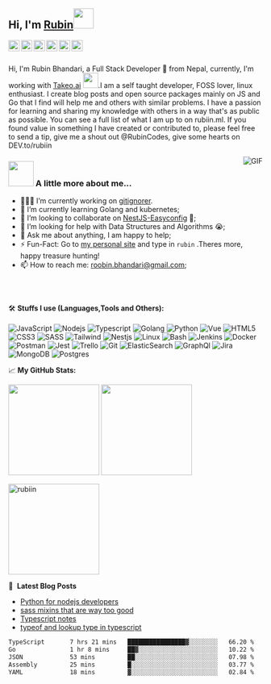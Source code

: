 <h2> Hi, I'm <a href="https://rubiin.now.sh">Rubin</a><img src="https://raw.githubusercontent.com/rubiin/rubiin/master/pikahello.gif" width="40px" height="40px"></h2>

<a href="https://twitter.com/rubiin">
  <img align="left" alt="Rubin Bhandari | Twitter" width="22px" src="https://cdn.jsdelivr.net/npm/simple-icons@v3/icons/twitter.svg" />
</a>
<a href="https://www.linkedin.com/in/xidharth/">
  <img align="left" alt="Rubin's LinkedIN" width="22px" src="https://cdn.jsdelivr.net/npm/simple-icons@v3/icons/linkedin.svg" />
</a>
<a href="https://t.me/rubinbhandari">
  <img align="left" alt="Rubin's Telegram" width="22px" src="https://cdn.jsdelivr.net/npm/simple-icons@v3/icons/telegram.svg" />
</a>
<a href="https://www.instagram.com/rubiin.__/">
  <img align="left" alt="Rubin's Instagram" width="22px" src="https://cdn.jsdelivr.net/npm/simple-icons@v3/icons/instagram.svg" />
</a>
<a href="https://www.reddit.com/user/rubinbhandari/">
  <img align="left" alt="Rubin's Reddit" width="22px" src="https://cdn.jsdelivr.net/npm/simple-icons@v3/icons/reddit.svg" />
</a>
<a href="https://dev.to/rubiin/">
  <img align="left" alt="Rubin's Dev.to" wialt="Rubin's Dev.to" width="22px" src="https://cdn.jsdelivr.net/npm/simple-icons@v3/icons/dev-dot-to.svg" />
</a>
<br />
<br/>

Hi, I'm Rubin Bhandari, a Full Stack Developer 🚀 from Nepal, currently, I'm working with <a href="https://takeo.ai/">Takeo.ai</a> <img src="https://media.giphy.com/media/WUlplcMpOCEmTGBtBW/giphy.gif" width="30">.I am a self taught developer, FOSS lover, linux enthusiast. I create blog posts and open source packages mainly on JS and Go that I find will help me and others with similar problems. I have a passion for learning and sharing my knowledge with others in a way that's as public as possible. You can see a full list of what I am up to on rubiin.ml. If you found value in something I have created or contributed to, please feel free to send a tip, give me a shout out @RubinCodes, give some hearts on DEV.to/rubiin

<img align="right" alt="GIF" src="https://media.giphy.com/media/836HiJc7pgzy8iNXCn/giphy.gif" />
 
### <img src="https://media.giphy.com/media/VgCDAzcKvsR6OM0uWg/giphy.gif" width="50"> A little more about me... 

- 👨🏽‍💻 I’m currently working on [gitignorer](https://github.com/rubiin/gitignorer).
- 🌱 I’m currently learning Golang and kubernetes; 
- 👯 I’m looking to collaborate on [NestJS-Easyconfig](https://github.com/rubiin/nestjs-easyconfig) 🤝;
- 🤔 I’m looking for help with Data Structures and Algorithms 😭;
- 💬 Ask me about anything, I am happy to help;
- ⚡️ Fun-Fact: Go to [my personal site](rubiin.now.sh) and type in `rubin` .Theres more, happy treasure hunting!
- 📫 How to reach me: roobin.bhandari@gmail.com;

<br/>
<br/>

🛠️ **Stuffs I use (Languages,Tools and Others):**
<br/><br/>
![JavaScript](https://img.shields.io/badge/-JavaScript-black?style=for-the-badge&logo=javascript)
![Nodejs](https://img.shields.io/badge/-Typescript-black?style=for-the-badge&logo=Typescript)
![Typescript](https://img.shields.io/badge/-Nodejs-black?style=for-the-badge&logo=Node.js&logoColor=5df58b)
![Golang](https://img.shields.io/badge/-Go-black?style=for-the-badge&logo=Go&logoColor=5df58b)
![Python](https://img.shields.io/badge/-Python-black?style=for-the-badge&logo=Python)
![Vue](https://img.shields.io/badge/-Vuejs-black?style=for-the-badge&logo=vue)
![HTML5](https://img.shields.io/badge/-HTML5-black?style=for-the-badge&logo=html5&logoColor=white)
![CSS3](https://img.shields.io/badge/-CSS3-black?style=for-the-badge&logo=css3&logoColor=1572B6)
![SASS](https://img.shields.io/badge/-SASS-black?style=for-the-badge&logo=sass&logoColor=1572B6)
![Tailwind](https://img.shields.io/badge/-Tailwindcss-black?style=for-the-badge&logo=tailwindcss&logoColor=1572B6)
![Nestjs](https://img.shields.io/badge/-Nestjs-black?style=for-the-badge&logo=nestjs&logoColor=1572B6)
![Linux](https://img.shields.io/badge/-Linux-black?style=for-the-badge&logo=Linux&logoColor=FCC624)
![Bash](https://img.shields.io/badge/-Gnubash-black?style=for-the-badge&logo=gnubash)
![Jenkins](https://img.shields.io/badge/-Jenkins-black?style=for-the-badge&logo=Jenkins&logoColor=D24939)
![Docker](https://img.shields.io/badge/-docker-black?style=for-the-badge&logo=docker&logoColor=2496ED)
![Postman](https://img.shields.io/badge/-Postman-black?style=for-the-badge&logo=Postman&logoColor=FF6C37)
![Jest](https://img.shields.io/badge/-Jest-black?style=for-the-badge&logo=jest)
![Trello](https://img.shields.io/badge/-Trello-black?style=for-the-badge&logo=Trello&logoColor=0079BF)
![Git](https://img.shields.io/badge/-Git-black?style=for-the-badge&logo=Git)
![ElasticSearch](https://img.shields.io/badge/-Elasticsearch-black?style=for-the-badge&logo=elasticsearch)
![GraphQl](https://img.shields.io/badge/-Graphql-black?style=for-the-badge&logo=graphql)
![Jira](https://img.shields.io/badge/-Jira-black?style=for-the-badge&logo=Jira&logoColor=0052CC)
![MongoDB](https://img.shields.io/badge/-MongoDB-black?style=for-the-badge&logo=mongodb)
![Postgres](https://img.shields.io/badge/-Postgresql-black?style=for-the-badge&logo=postgresql&logoColor=2496ED)

📈 **My GitHub Stats:**

<p>
  <img height="180em" src="https://github-readme-stats.vercel.app/api?username=rubiin&theme=dracula&hide_border=true&include_all_commits=true&count_private=false" />
  <img height="180em" src="https://github-readme-stats.vercel.app/api/top-langs/?username=rubiin&count_private=true&include_all_commits=true&show_icons=true&hide_border=true&hide=html&layout=compact&langs_count=8&theme=dracula"/>
</p>

<p>
  
  <img height="180em"  src="https://github-profile-summary-cards.vercel.app/api/cards/profile-details?username=rubiin&theme=dracula" alt="rubiin"/>
 
</p>

📕 &nbsp;**Latest Blog Posts**
<!-- BLOG-POST-LIST:START -->
- [Python for nodejs developers](https://dev.to/rubiin/python-for-nodejs-developers-474l)
- [sass mixins that are way too good](https://dev.to/rubiin/sass-mixins-that-are-way-too-good-25b0)
- [Typescript notes](https://dev.to/rubiin/typescript-notes-31do)
- [typeof and lookup type in typescript](https://dev.to/rubiin/typeof-and-lookup-type-in-typescript-40o4)
<!-- BLOG-POST-LIST:END -->

<!--START_SECTION:waka-->

```txt
TypeScript       7 hrs 21 mins   ████████████████▓░░░░░░░░   66.20 %
Go               1 hr 8 mins     ██▓░░░░░░░░░░░░░░░░░░░░░░   10.22 %
JSON             53 mins         ██░░░░░░░░░░░░░░░░░░░░░░░   07.98 %
Assembly         25 mins         █░░░░░░░░░░░░░░░░░░░░░░░░   03.77 %
YAML             18 mins         ▓░░░░░░░░░░░░░░░░░░░░░░░░   02.84 %
```

<!--END_SECTION:waka-->
